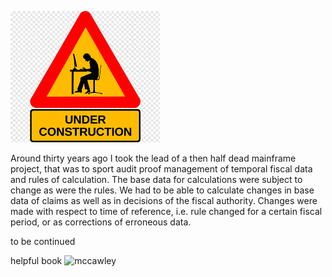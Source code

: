 
![beware - work in progress](wip.png)

Around thirty years ago I took the lead of a then half dead mainframe project, that was to sport audit proof management of temporal fiscal data and rules of calculation. The base data for calculations were subject to change as were the rules. We had to be able to calculate changes in base data of claims as well as in decisions of the fiscal authority. Changes were made with respect to time of reference, i.e. rule changed for a certain fiscal period, or as corrections of erroneous data.

to be continued

helpful book
![mccawley](026556115.jpeg?raw=true)
